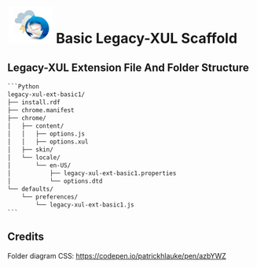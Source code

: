 # ![Thunderstorm icon](./rep-resources/images/thunderstorm.png) Basic Legacy-XUL Scaffold

## Legacy-XUL Extension File And Folder Structure

	```Python
	legacy-xul-ext-basic1/
	├── install.rdf
	├── chrome.manifest
	├── chrome/
	│   ├── content/
	│   │   ├── options.js
	│   │   ├── options.xul
	│   ├── skin/
	│   └── locale/
	│       └── en-US/
	│           ├── legacy-xul-ext-basic1.properties
	│           └── options.dtd
	└── defaults/
	    └── preferences/
	        └── legacy-xul-ext-basic1.js
	```
	


## Credits

Folder diagram CSS: https://codepen.io/patrickhlauke/pen/azbYWZ